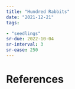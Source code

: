```yaml
---
title: "Hundred Rabbits"
date: "2021-12-21"
tags:

- "seedlings"
sr-due: 2022-10-04
sr-interval: 3
sr-ease: 250
---
```




# References

